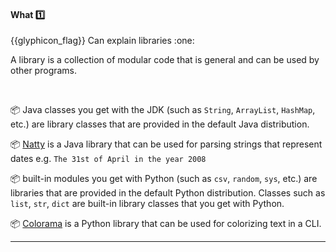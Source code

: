 <div id="title">

#### What :one:

</div>
<span id="outcomes">{{glyphicon_flag}} Can explain libraries :one:</span>

<div id="body">

A library is a collection of modular code that is general and can be used by other programs.

<tip-box>

<tabs> 
  <tab header="Java">

:package: Java classes you get with the JDK (such as `String`, `ArrayList`, `HashMap`, etc.) are library classes that are provided in the default Java distribution.

:package: [Natty](https://github.com/joestelmach/natty) is a Java library that can be used for parsing strings that represent dates e.g. `The 31st of April in the year 2008`
  </tab>
  <tab header="Python">

:package: built-in modules you get with Python (such as `csv`, `random`, `sys`, etc.) are libraries that are provided in the default Python distribution. Classes such as `list`, `str`, `dict` are built-in library classes that you get with Python.

:package: [Colorama](https://pypi.python.org/pypi/colorama) is a Python library that can be used for colorizing text in a CLI.

</tab>
</tabs><hr>


</tip-box>

</div>

<div id="extras">
</div>